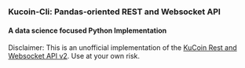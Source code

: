 ### Kucoin-Cli: Pandas-oriented REST and Websocket API
#### A data science focused Python Implementation

Disclaimer: This is an unofficial implementation of the [KuCoin Rest and Websocket API v2](https://docs.kucoin.com/#general). Use at your own risk.





